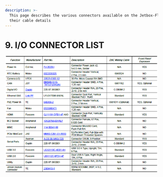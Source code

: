 ```yaml
---
description: >-
  This page describes the various connectors available on the Jetbox-Floyd &
  their cable details
---
```


# 9. I/O CONNECTOR LIST

![](../../.gitbook/assets/image%20%28124%29.png)

